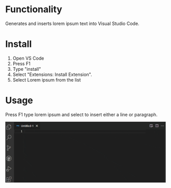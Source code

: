# Functionality

Generates and inserts lorem ipsum text into Visual Studio Code.

# Install

1. Open VS Code
2. Press F1
3. Type "install"
4. Select "Extensions: Install Extension".
5. Select Lorem ipsum from the list 

# Usage

Press F1 type lorem ipsum and select to insert either a line or paragraph. 

![Usage animation](https://github.com/Tyriar/vscode-lorem-ipsum/raw/master/images/usage-animation.gif)
